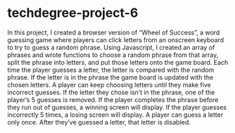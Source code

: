 # techdegree-project-6
In this project, I created a browser version of “Wheel of Success”, a word guessing game where players can click letters from an onscreen keyboard to try to guess a random phrase. Using Javascript, I created an array of phrases and wrote functions to choose a random phrase from that array, split the phrase into letters, and put those letters onto the game board. Each time the player guesses a letter, the letter is compared with the random phrase. If the letter is in the phrase the game board is updated with the chosen letters. A player can keep choosing letters until they make five incorrect guesses. If the letter they chose isn’t in the phrase, one of the player’s 5 guesses is removed. If the player completes the phrase before they run out of guesses, a winning screen will display. If the player guesses incorrectly 5 times, a losing screen will display. A player can guess a letter only once. After they’ve guessed a letter, that letter is disabled.
